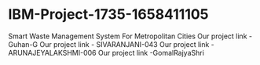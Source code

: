 # IBM-Project-1735-1658411105
Smart Waste Management System For Metropolitan Cities
Our project link - Guhan-G
Our project link - SIVARANJANI-043
Our project link - ARUNAJEYALAKSHMI-006
Our project link -GomalRajyaShri
